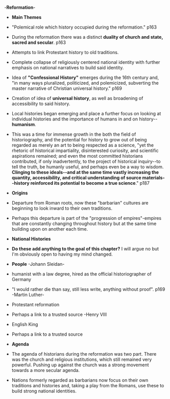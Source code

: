 -**Reformation**-
- **Main Themes**
- "Polemical role which history occupied during the reformation." p163
- During the reformation there was a distinct **duality of church and state, sacred and secular**. p163
- Attempts to link Protestant history to old traditions.
- Complete collapse of religiously centered national identity with further emphasis on national narratives to build said identity. 
- Idea of **"Confessional History"** emerges during the 16th century and, "in many ways pluralized, politicized, and polemicized, subverting the master narrative of Christian universal history." p169
- Creation of idea of **universal history**, as well as broadening of accessibility to said history. 
- Local histories began emerging and place a further focus on looking at individual histories and the importance of humans in and on history--**humanism**.
- This was a time for immense growth in the both the field of historiography, and the potential for history to grow out of being regarded as merely an art to being respected as a science, "yet the rhetoric of historical impartiality, disinterested curiosity, and scientific aspirations remained; and even the most committed historians contributed, if only inadvertently, to the project of historical inquiry--to tell the truth, be humanly useful, and perhaps even be a way to wisdom. **Clinging to these ideals--and at the same time vastly increasing the quantity, accessibility, and critical understanding of source materials--history reinforced its potential to become a true science**." p187


- **Origins**
- Departure from Roman roots, now these "barbarian" cultures are beginning to look inward to their own traditions.
- Perhaps this departure is part of the "progression of empires"-empires that are constantly changing throughout history but at the same time building upon on another each time. 

- **National Histories**
- **Do these add anything to the goal of this chapter?** I will argue no but I'm obviously open to having my mind changed. 

- **People**
-Johann Sleidan-
- humanist with a law degree, hired as the official historiographer of Germany
- "I would rather die than say, still less write, anything without proof". p169
-Martin Luther-
- Protestant reformation 
- Perhaps a link to a trusted source 
-Henry VIII
- English King 
- Perhaps a link to a trusted source



- **Agenda**
- The agenda of historians during the reformation was two part. There was the church and religious institutions, which still remained very powerful. Pushing up against the church was a strong movement towards a more secular agenda. 
- Nations formerly regarded as barbarians now focus on their own traditions and histories and, taking a play from the Romans, use these to build strong national identities.
